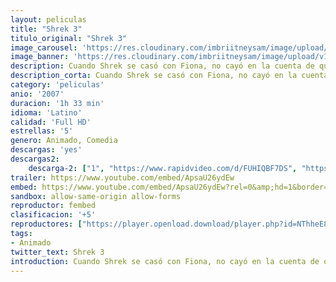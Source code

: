 ```yaml
---
layout: peliculas
title: "Shrek 3"
titulo_original: "Shrek 3"
image_carousel: 'https://res.cloudinary.com/imbriitneysam/image/upload/v1542841827/shrek-poster-min.jpg'
image_banner: 'https://res.cloudinary.com/imbriitneysam/image/upload/v1542841827/shrek-banner-min.jpg'
description: Cuando Shrek se casó con Fiona, no cayó en la cuenta de que tarde o temprano acabaría siendo rey. Así, al caer enfermo su suegro, el Rey Harold, Shrek corre el peligro de tener que abandonar su amado pantano para ocupar el trono; a menos que encuentre un heredero. Decide entonces emprender un viaje con Asno y el Gato con Botas para encontrar a Arturo, el primo de Fiona. 
description_corta: Cuando Shrek se casó con Fiona, no cayó en la cuenta de que tarde o temprano acabaría siendo rey. Así, al caer enfermo su suegro, el Rey Harold, Shrek corre el peligro de tener que abandonar su amado pantano para ocupar el..
category: 'peliculas'
anio: '2007'
duracion: '1h 33 min'
idioma: 'Latino'
calidad: 'Full HD'
estrellas: '5'
genero: Animado, Comedia
descargas: 'yes'
descargas2:
    descarga-2: ["1", "https://www.rapidvideo.com/d/FUHIQBF7DS", "https://www.google.com/s2/favicons?domain=www.rapidvideo.com","RapidVideo","https://res.cloudinary.com/imbriitneysam/image/upload/v1541473684/mexico.png", "Latino", "Full HD"]
trailer: https://www.youtube.com/embed/ApsaU26ydEw
embed: https://www.youtube.com/embed/ApsaU26ydEw?rel=0&amp;hd=1&border=0&wmode=opaque&enablejsapi=1&modestbranding=1&controls=1&showinfo=1
sandbox: allow-same-origin allow-forms
reproductor: fembed
clasificacion: '+5'
reproductores: ["https://player.openload.download/player.php?id=NThheE8vVlFPWUVQaGo2Y0JxclF0bEs2RHdBOUErUWZiVmx4UzdVY0tORHJsbGwrZjVWbGREd0FzWWNKNHZEODE5UjV1YlhyaWNlNEN2bUNzZlpOeEE9PQ"]
tags:
- Animado
twitter_text: Shrek 3
introduction: Cuando Shrek se casó con Fiona, no cayó en la cuenta de que tarde o temprano acabaría siendo rey. Así, al caer enfermo su suegro, el Rey Harold, Shrek corre el peligro de tener que abandonar su amado pantano para ocupar el 
---
```












